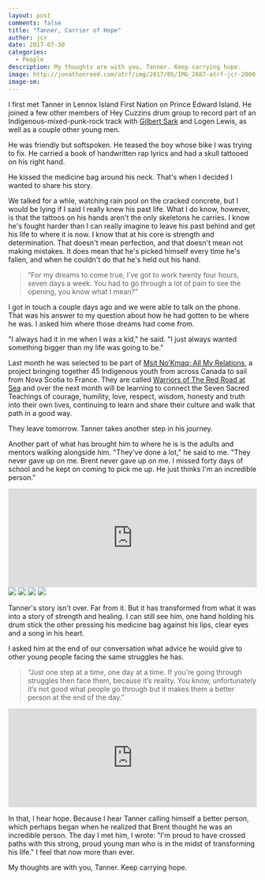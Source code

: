 ```yaml
---
layout: post
comments: false
title: "Tanner, Carrier of Hope"
author: jcr
date: 2017-07-30
categories:
  - People
description: My thoughts are with you, Tanner. Keep carrying hope.
image: http://jonathonreed.com/atrf/img/2017/05/IMG_2687-atrf-jcr-2000-web.jpg
image-sm:
---
```


I first met Tanner in Lennox Island First Nation on Prince Edward Island. He joined a few other members of Hey Cuzzins drum group to record part of an Indigenous-mixed-punk-rock track with <a href="http://jonathonreed.com/atrf/2017/06/06/gilbert-sark-drum-keeper/" target="blank">Gilbert Sark</a> and Logen Lewis, as well as a couple other young men.

He was friendly but softspoken. He teased the boy whose bike I was trying to fix. He carried a book of handwritten rap lyrics and had a skull tattooed on his right hand.

He kissed the medicine bag around his neck. That's when I decided I wanted to share his story.

We talked for a whle, watching rain pool on the cracked concrete, but I would be lying if I said I really knew his past life. What I do know, however, is that the tattoos on his hands aren't the only skeletons he carries. I know he's fought harder than I can really imagine to leave his past behind and get his life to where it is now. I know that at his core is strength and determination. That doesn't mean perfection, and that doesn't mean not making mistakes. It does mean that he's picked himself every time he's fallen, and when he couldn't do that he's held out his hand.

<blockquote>&ldquo;For my dreams to come true, I&rsquo;ve got to work twenty four hours, seven days a week. You had to go through a lot of pain to see the opening, you know what I mean?&rdquo;</blockquote>

I got in touch a couple days ago and we were able to talk on the phone. That was his answer to my question about how he had gotten to be where he was. I asked him where those dreams had come from.

"I always had it in me when I was a kid," he said. "I just always wanted something bigger than my life was going to be."

Last month he was selected to be part of <a href="https://3things.ca/msit-nokmaq-all-my-relations/" target="blank">Msit No’Kmaq: All My Relations</a>, a project bringing together 45 Indigenous youth from across Canada to sail from Nova Scotia to France. They are called <a href="https://3things.ca/wp-content/uploads/2017/06/Warriors-of-the-Red-Road-at-Sea-.pdf" target="blank">Warriors of The Red Road at Sea</a> and over the next month will be learning to connect the Seven Sacred Teachings of courage, humility, love, respect, wisdom, honesty and truth into their own lives, continuing to learn and share their culture and walk that path in a good way.

They leave tomorrow. Tanner takes another step in his journey.

Another part of what has brought him to where he is is the adults and mentors walking alongside him. "They've done a lot," he said to me. "They never gave up on me. Brent never gave up on me. I missed forty days of school and he kept on coming to pick me up. He just thinks I'm an incredible person."

<iframe width="100%" height="200" scrolling="no" frameborder="no" src="https://w.soundcloud.com/player/?url=https%3A//api.soundcloud.com/tracks/354089828&amp;color=%23ff5500&amp;auto_play=false&amp;hide_related=false&amp;show_comments=true&amp;show_user=true&amp;show_reposts=false&amp;show_teaser=true&amp;visual=true"></iframe>

<img src="http://jonathonreed.com/atrf/img/2017/05/IMG_2682-atrf-jcr-2000-web.jpg">

<img src="http://jonathonreed.com/atrf/img/2017/05/IMG_2676-atrf-jcr-2000-web.jpg">

<img src="http://jonathonreed.com/atrf/img/2017/05/IMG_2678-atrf-jcr-2000-web.jpg">

<img src="http://jonathonreed.com/atrf/img/2017/05/IMG_2679-atrf-jcr-2000-web.jpg">

Tanner's story isn't over. Far from it. But it has transformed from what it was into a story of strength and healing. I can still see him, one hand holding his drum stick the other pressing his medicine bag against his lips, clear eyes and a song in his heart.

I asked him at the end of our conversation what advice he would give to other young people facing the same struggles he has.

<blockquote>&ldquo;Just one step at a time, one day at a time. If you&rsquo;re going through struggles then face them, because it&rsquo;s reality. You know, unfortunately it&rsquo;s not good what people go through but it makes them a better person at the end of the day.&rdquo;</blockquote>

<iframe width="100%" height="200" scrolling="no" frameborder="no" src="https://w.soundcloud.com/player/?url=https%3A//api.soundcloud.com/tracks/354089822&amp;color=%23ff5500&amp;auto_play=false&amp;hide_related=false&amp;show_comments=true&amp;show_user=true&amp;show_reposts=false&amp;show_teaser=true&amp;visual=true"></iframe>

In that, I hear hope. Because I hear Tanner calling himself a better person, which perhaps began when he realized that Brent thought he was an incredible person. The day I met him, I wrote: "I'm proud to have crossed paths with this strong, proud young man who is in the midst of transforming his life." I feel that now more than ever.

My thoughts are with you, Tanner. Keep carrying hope.